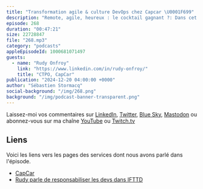 ```yaml
---
title: "Transformation agile & culture DevOps chez Capcar \U0001F699"
description: "Remote, agile, heureux : le cocktail gagnant ?: Dans cet épisode, Seb et Rudy explorent les liens entre le bonheur des développeurs et leur productivité, en s'appuyant sur l'exemple de Capcar. De la transformation culturelle aux pratiques agiles, en passant par l'importance des tests, des données utilisateurs et du télétravail, découvrez des idées concrètes pour améliorer les équipes tech et relever les défis du recrutement et du déploiement le vendredi soir. Une conversation inspirante pour tous les passionnés de développement et de management !"
episode: 268
duration: "00:47:21"
size: 22728847
file: "268.mp3"
category: "podcasts"
appleEpisodeId: 1000681071497
guests:
  - name: "Rudy Onfroy"
    link: "https://www.linkedin.com/in/rudy-onfroy/"
    title: "CTPO, CapCar"
publication: "2024-12-20 04:00:00 +0000"
author: "Sébastien Stormacq"
social-background: "/img/268.png"
background: "/img/podcast-banner-transparent.png"
---
```


Laissez-moi vos commentaires sur [LinkedIn](https://www.linkedin.com/in/sebastienstormacq/), [Twitter](https://twitter.com/sebsto), [Blue Sky](https://bsky.app/profile/sebsto.bsky.social), [Mastodon](https://awscommunity.social/@sebsto) ou abonnez-vous sur ma chaîne [YouTube](https://www.youtube.com/sebsto) ou [Twitch.tv](https://www.twitch.tv/sebAWS)

## Liens

Voici les liens vers les pages des services dont nous avons parlé dans l'épisode.

- [CapCar](https://www.capcar.fr/)
- [Rudy parle de responsabiliser les devs dans IFTTD](https://www.youtube.com/watch?v=06pGr8EvPi0)